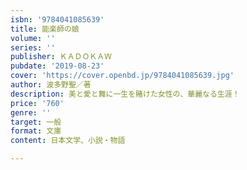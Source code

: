 ```yaml
---
isbn: '9784041085639'
title: 能楽師の娘
volume: ''
series: ''
publisher: ＫＡＤＯＫＡＷ
pubdate: '2019-08-23'
cover: 'https://cover.openbd.jp/9784041085639.jpg'
author: 波多野聖／著
description: 美と愛と舞に一生を賭けた女性の、華麗なる生涯！
price: '760'
genre: ''
target: 一般
format: 文庫
content: 日本文学、小説・物語

---
```

